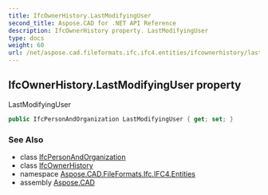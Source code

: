 ```yaml
---
title: IfcOwnerHistory.LastModifyingUser
second_title: Aspose.CAD for .NET API Reference
description: IfcOwnerHistory property. LastModifyingUser
type: docs
weight: 60
url: /net/aspose.cad.fileformats.ifc.ifc4.entities/ifcownerhistory/lastmodifyinguser/
---
```

## IfcOwnerHistory.LastModifyingUser property

LastModifyingUser

```csharp
public IfcPersonAndOrganization LastModifyingUser { get; set; }
```

### See Also

* class [IfcPersonAndOrganization](../../ifcpersonandorganization/)
* class [IfcOwnerHistory](../)
* namespace [Aspose.CAD.FileFormats.Ifc.IFC4.Entities](../../ifcownerhistory/)
* assembly [Aspose.CAD](../../../)


